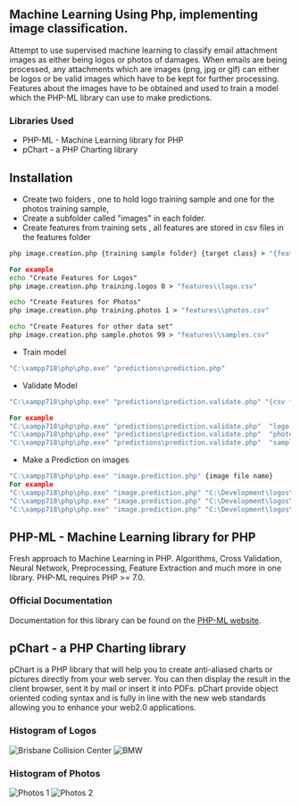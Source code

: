 ## Machine Learning Using Php, implementing image classification.
Attempt to use supervised machine learning to classify email attachment images as either being logos or photos of damages. 
When emails are being processed, any attachments which are images (png, jpg or gif) can either be logos or be valid images which have to be kept for further processing.
Features about the images have to be obtained and used to train a model which the PHP-ML library can use to make predictions.
### Libraries Used
* PHP-ML - Machine Learning library for PHP
* pChart - a PHP Charting library 

## Installation
* Create two folders , one to hold logo training sample and one for the photos training sample, 
* Create a subfolder called "images" in each folder.
* Create features from training sets , all features are stored in csv files in the features folder
```bat
php image.creation.php {training sample folder} {target class} > "{features folder}"

For example
echo "Create Features for Logos"
php image.creation.php training.logos 0 > "features\\logo.csv"

echo "Create Features for Photos"
php image.creation.php training.photos 1 > "features\\photos.csv"

echo "Create Features for other data set"
php image.creation.php sample.photos 99 > "features\\samples.csv"
```
* Train model 
```bat
"C:\xampp718\php\php.exe" "predictions\prediction.php"
```

* Validate Model
```bat
"C:\xampp718\php\php.exe" "predictions\prediction.validate.php" "{csv files in the features folder}"

For example
"C:\xampp718\php\php.exe" "predictions\prediction.validate.php"  "logo.csv"
"C:\xampp718\php\php.exe" "predictions\prediction.validate.php"  "photos.csv"
"C:\xampp718\php\php.exe" "predictions\prediction.validate.php"  "samples.csv"
```

* Make a Prediction on images
```bat
"C:\xampp718\php\php.exe" "image.prediction.php" {image file name}
For example
"C:\xampp718\php\php.exe" "image.prediction.php" "C:\Development\logos\misc.images\thumbnail_image3.jpg"
"C:\xampp718\php\php.exe" "image.prediction.php" "C:\Development\logos\misc.images\baffy.jpg"
"C:\xampp718\php\php.exe" "image.prediction.php" "C:\Development\logos\misc.images\pillow.jpg"
```


## PHP-ML - Machine Learning library for PHP
Fresh approach to Machine Learning in PHP. Algorithms, Cross Validation, Neural Network, Preprocessing, Feature Extraction and much more in one library.
PHP-ML requires PHP >= 7.0.

### Official Documentation
Documentation for this library can be found on the [PHP-ML website](http://php-ml.readthedocs.io/en/latest/).

## pChart - a PHP Charting library 
pChart is a PHP library that will help you to create anti-aliased charts or pictures directly from your web server. You can then display the result in the client browser, sent it by mail or insert it into PDFs. pChart provide object oriented coding syntax and is fully in line with the new web standards allowing you to enhance your web2.0 applications. 

### Histogram of Logos
![Brisbane Collision Center](https://github.com/deltastateonline/ml-php/blob/master/training.logos/folder.histogram/brisbane.collision.center.png)
![BMW](https://github.com/deltastateonline/ml-php/blob/master/training.logos/folder.histogram/bmw_2.png)

### Histogram of Photos
![Photos 1](https://github.com/deltastateonline/ml-php/blob/master/training.photos/folder.histogram/10616_0012.png)
![Photos 2](https://github.com/deltastateonline/ml-php/blob/master/training.photos/folder.histogram/4by4.onwhite.png)